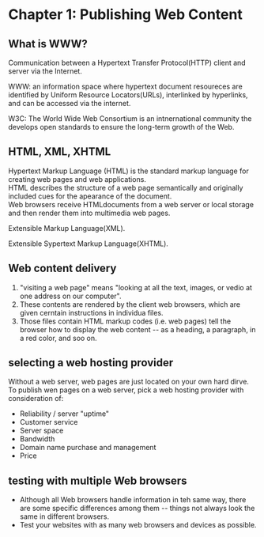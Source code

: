 # Chapter 1: Publishing Web Content

## What is WWW?
Communication between a Hypertext Transfer Protocol(HTTP) client and server via the Internet.

WWW: an information space where hypertext document resoureces are identified by Uniform Resource Locators(URLs), interlinked by hyperlinks, and can be accessed via the internet.

W3C: The World Wide Web Consortium is an intnernational community the develops open standards to ensure the long-term growth of the Web.

## HTML, XML, XHTML
Hypertext Markup Language (HTML) is the standard markup language for creating web pages and web applications.   
HTML describes the structure of a web page semantically and originally included cues for the apearance of the document.  
Web browsers receive HTMLdocuments from a web server or local storage and then render them into multimedia web pages.

Extensible Markup Language(XML).

Extensible Sypertext Markup Language(XHTML).

## Web content delivery
1. "visiting a web page" means "looking at all the text, images, or vedio at one address on our computer".
2. These contents are rendered by the client web browsers, which are given cerntain instructions in individua files.
3. Those files contain HTML markup codes (i.e. web pages) tell the browser how to display the web content -- as a heading, a paragraph, in a red color, and soo on.

## selecting a web hosting provider
Without a web server, web pages are just located on your own hard dirve.  
To publish wen pages on a web server, pick a web hosting provider with consideration of:
- Reliability / server "uptime"
- Customer service
- Server space
- Bandwidth
- Domain name purchase and management
- Price

## testing with multiple Web browsers
- Although all Web browsers handle information in teh same way, there are some specific differences among them -- things not always look the same in different browsers.
- Test your websites with as many web browsers and devices as possible.